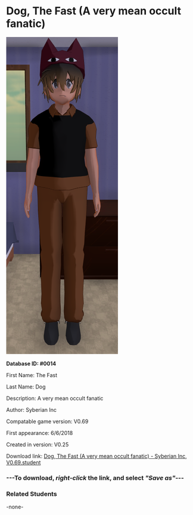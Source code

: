 # Dog, The Fast (A very mean occult fanatic)

<img src="../../Files/Images/Dog, The Fast (A very mean occult fanatic).png" title="Dog, The Fast (A very mean occult fanatic) - Syberian Inc, V0.69">

**Database ID: #0014**

First Name: The Fast

Last Name: Dog

Description: A very mean occult fanatic

Author: Syberian Inc

Compatable game version: V0.69

First appearance: 6/6/2018

Created in version: V0.25

Download link: <a href="https://raw.githubusercontent.com/Arbiter1223/Daigaku-Gurashi-Custom-Students/master/Files/Student%20Files/Dog%2C%20The%20Fast%20(A%20very%20mean%20occult%20fanatic)%20-%20Syberian%20Inc%2C%20V0.69.student">Dog, The Fast (A very mean occult fanatic) - Syberian Inc, V0.69.student</a>

### ---**To download, _right-click_ the link, and select _"Save as"_**---

### Related Students

-none-
